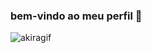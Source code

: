 ### bem-vindo ao meu perfil 🥀

![akiragif](https://user-images.githubusercontent.com/130713451/231973504-32aa7297-f877-44a7-8043-18ae06ac5bad.gif)

